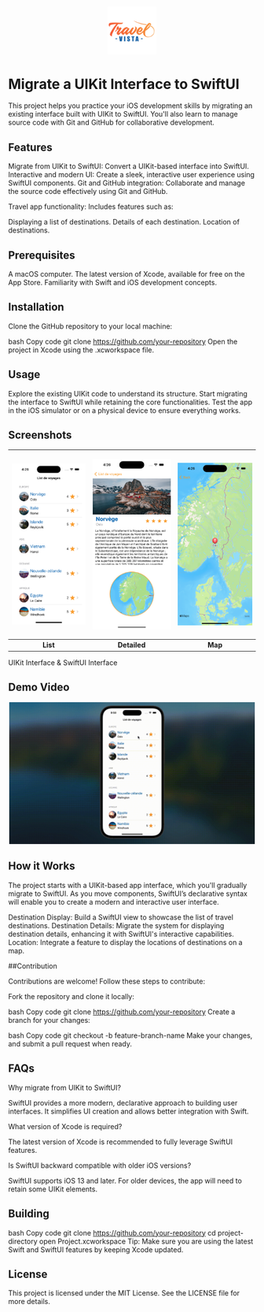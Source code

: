 <p align="center"> <img src="Screenshots/icone.png" img width="100" > </p>

 # Migrate a UIKit Interface to SwiftUI 
 
 <p> This project helps you practice your iOS development skills by migrating an existing interface built with UIKit to SwiftUI. You'll also learn to manage source code with Git and GitHub for collaborative development. </p>
 
## Features

Migrate from UIKit to SwiftUI: Convert a UIKit-based interface into SwiftUI.
Interactive and modern UI: Create a sleek, interactive user experience using SwiftUI components.
Git and GitHub integration: Collaborate and manage the source code effectively using Git and GitHub.

Travel app functionality: Includes features such as:

Displaying a list of destinations.
Details of each destination.
Location of destinations.

## Prerequisites

A macOS computer.
The latest version of Xcode, available for free on the App Store.
Familiarity with Swift and iOS development concepts.

## Installation

Clone the GitHub repository to your local machine:

bash
Copy code
git clone https://github.com/your-repository
Open the project in Xcode using the .xcworkspace file.

## Usage

Explore the existing UIKit code to understand its structure.
Start migrating the interface to SwiftUI while retaining the core functionalities.
Test the app in the iOS simulator or on a physical device to ensure everything works.

## Screenshots

| <p align="center"><img src="Screenshots/List.png" width="200" alt="SwiftUI Interface"></p> | <p align="center"><img src="Screenshots/Detailed.png" width="200" alt="SwiftUI/UIKIT Interface"></p> | <p align="center"><img src="Screenshots/Map.png" width="200" alt="MapKit Interface"></p> |
|:--:|:--:|:--:|
| **List** | **Detailed** | **Map** 

UIKit Interface & SwiftUI Interface


## Demo Video

<div align="center">
<img src="Screenshots/demoGif.gif" alt="" width="500">
</div>


## How it Works

The project starts with a UIKit-based app interface, which you'll gradually migrate to SwiftUI. As you move components, SwiftUI’s declarative syntax will enable you to create a modern and interactive user interface.

Destination Display: Build a SwiftUI view to showcase the list of travel destinations.
Destination Details: Migrate the system for displaying destination details, enhancing it with SwiftUI's interactive capabilities.
Location: Integrate a feature to display the locations of destinations on a map.

##Contribution

Contributions are welcome! Follow these steps to contribute:

Fork the repository and clone it locally:

bash
Copy code
git clone https://github.com/your-repository
Create a branch for your changes:

bash
Copy code
git checkout -b feature-branch-name
Make your changes, and submit a pull request when ready.

## FAQs

Why migrate from UIKit to SwiftUI?

SwiftUI provides a more modern, declarative approach to building user interfaces. It simplifies UI creation and allows better integration with Swift.

What version of Xcode is required?

The latest version of Xcode is recommended to fully leverage SwiftUI features.

Is SwiftUI backward compatible with older iOS versions?

SwiftUI supports iOS 13 and later. For older devices, the app will need to retain some UIKit elements.

## Building

bash
Copy code
git clone https://github.com/your-repository
cd project-directory
open Project.xcworkspace
Tip: Make sure you are using the latest Swift and SwiftUI features by keeping Xcode updated.

## License

This project is licensed under the MIT License. See the LICENSE file for more details.

